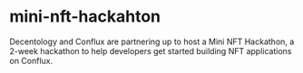 # mini-nft-hackahton
Decentology and Conflux are partnering up to host a Mini NFT Hackathon, a 2-week hackathon to help developers get started building NFT applications on Conflux.
